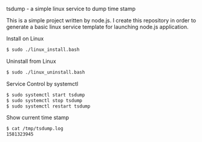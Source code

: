 tsdump - a simple linux service to dump time stamp

This is a simple project written by node.js. I create this repository in order to generate a basic linux service template for launching node.js application.

Install on Linux
```bash
$ sudo ./linux_install.bash
```

Uninstall from Linux
```bash
$ sudo ./linux_uninstall.bash
```

Service Control by systemctl
```bash
$ sudo systemctl start tsdump
$ sudo systemctl stop tsdump
$ sudo systemctl restart tsdump
```

Show current time stamp
```bash
$ cat /tmp/tsdump.log
1581323945
```

